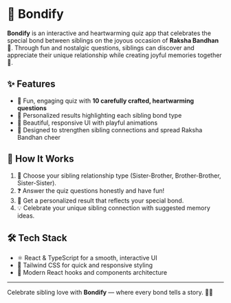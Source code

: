 # 💫 Bondify

**Bondify** is an interactive and heartwarming quiz app that celebrates the special bond between siblings on the joyous occasion of **Raksha Bandhan** 🎉. Through fun and nostalgic questions, siblings can discover and appreciate their unique relationship while creating joyful memories together 💖.

## ✨ Features

- 🎯 Fun, engaging quiz with **10 carefully crafted, heartwarming questions**
- 🎁 Personalized results highlighting each sibling bond type
- 🎨 Beautiful, responsive UI with playful animations
- 🤝 Designed to strengthen sibling connections and spread Raksha Bandhan cheer

## 🚀 How It Works

1. 👥 Choose your sibling relationship type (Sister-Brother, Brother-Brother, Sister-Sister).
2. ❓ Answer the quiz questions honestly and have fun!
3. 🎉 Get a personalized result that reflects your special bond.
4. 💡 Celebrate your unique sibling connection with suggested memory ideas.

## 🛠️ Tech Stack

- ⚛️ React & TypeScript for a smooth, interactive UI
- 🎨 Tailwind CSS for quick and responsive styling
- 🧩 Modern React hooks and components architecture

---

Celebrate sibling love with **Bondify** — where every bond tells a story. 💖✨
